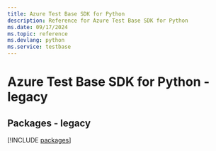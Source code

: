 ```yaml
---
title: Azure Test Base SDK for Python
description: Reference for Azure Test Base SDK for Python
ms.date: 09/17/2024
ms.topic: reference
ms.devlang: python
ms.service: testbase
---
```

# Azure Test Base SDK for Python - legacy
## Packages - legacy
[!INCLUDE [packages](test-base-index.md)]
